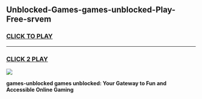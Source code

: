 
## Unblocked-Games-games-unblocked-Play-Free-srvem
<h3>
<a href="https://premium76.site?title=games-unblocked&ref=20M">CLICK TO PLAY</a></h3>
<hr>

<h3>
<a href="https://premium76.site?title=games-unblocked&ref=20M">CLICK 2 PLAY</a>
  
</h3>

<a href="https://premium76.site?title=games-unblocked&ref=19M"><img src="https://clearcache.store/games.png"></a>


**games-unblocked games unblocked: Your Gateway to Fun and Accessible Online Gaming**
